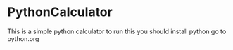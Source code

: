# PythonCalculator
This is a simple python calculator 
to run this you should install python go to python.org

